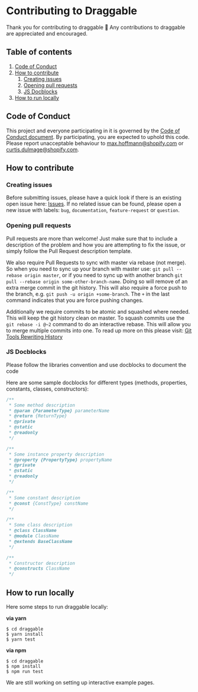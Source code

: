 # Contributing to Draggable

Thank you for contributing to draggable :tada: Any contributions to draggable are
appreciated and encouraged.

## Table of contents

1. [Code of Conduct](#code-of-conduct)
2. [How to contribute](#how-to-contribute)
   1. [Creating issues](#creating-issues)
   2. [Opening pull requests](#opening-pull-requests)
   3. [JS Docblocks](#js-docblocks)
3. [How to run locally](#how-to-run-locally)

## Code of Conduct

This project and everyone participating in it is governed by the [Code of Conduct document](https://github.com/hnrq/draggable/blob/master/CODE_OF_CONDUCT.md).
By participating, you are expected to uphold this code. Please report unacceptable behaviour to max.hoffmann@shopify.com or curtis.dulmage@shopify.com.

## How to contribute

### Creating issues

Before submitting issues, please have a quick look if there is an existing open issue here: [Issues](https://github.com/hnrq/draggable/issues). If no related issue can be found,
please open a new issue with labels: `bug`, `documentation`, `feature-request` or `question`.

### Opening pull requests

Pull requests are more than welcome! Just make sure that to include a description of the problem and how you are attempting to fix the issue, or
simply follow the Pull Request description template.

We also require Pull Requests to sync with master via rebase (not merge). So when you need to sync up your branch with master use: `git pull --rebase origin master`,
or if you need to sync up with another branch `git pull --rebase origin some-other-branch-name`. Doing so will remove of an extra merge commit in the git history.
This will also require a force push to the branch, e.g. `git push -u origin +some-branch`. The `+` in the last command indicates that you are force pushing changes.

Additionally we require commits to be atomic and squashed where needed. This will keep the git history clean on master. To squash commits use the `git rebase -i @~2`
command to do an interactive rebase. This will allow you to merge multiple commits into one. To read up more on this please visit: [Git Tools Rewriting History](https://git-scm.com/book/en/v2/Git-Tools-Rewriting-History)

### JS Docblocks

Please follow the libraries convention and use docblocks to document the code

Here are some sample docblocks for different types (methods, properties, constants, classes, constructors):

```js
/**
 * Some method description
 * @param {ParameterType} parameterName
 * @return {ReturnType}
 * @private
 * @static
 * @readonly
 */

/**
 * Some instance property description
 * @property {PropertyType} propertyName
 * @private
 * @static
 * @readonly
 */

/**
 * Some constant description
 * @const {ConstType} constName
 */

/**
 * Some class description
 * @class ClassName
 * @module ClassName
 * @extends BaseClassName
 */

/**
 * Constructor description
 * @constructs ClassName
 */
```

## How to run locally

Here some steps to run draggable locally:

**via yarn**

```
$ cd draggable
$ yarn install
$ yarn test
```

**via npm**

```
$ cd draggable
$ npm install
$ npm run test
```

We are still working on setting up interactive example pages.
